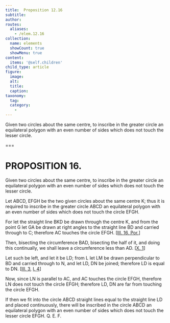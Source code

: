 ```yaml
---
title:  Proposition 12.16
subtitle: 
author:
routes:
  aliases:
    - /elem.12.16
collection:
  name: elements
  showCount: true
  showMenu: true
content:
  items: '@self.children'
child_type: article
figure:
  image:
  alt:
  title:
  caption:
taxonomy:
  tag:
  category:
    - 
---
```


<p><hi rend="ital">Given two circles about the same centre</hi>, <hi rend="ital">to inscribe in the greater circle an equilateral polygon with an even number of sides which does not touch the lesser circle.</hi>
       <pb n="424"/></p>

===

<h1>PROPOSITION 16.</h1>
<p><span class="ital">Given two circles about the same centre</span>, <span class="ital">to inscribe in the greater circle an equilateral polygon with an even number of sides which does not touch the lesser circle.</span>
       <pb n="424"/></p>

<p>Let <span class="ital">ABCD</span>, <span class="ital">EFGH</span> be the two given circles about the same centre <span class="ital">K</span>; thus it is required to inscribe in the greater circle <span class="ital">ABCD</span> an equilateral polygon with an even number of sides which does not touch the circle <span class="ital">EFGH</span>. 
      </p>

<p>For let the straight line <span class="ital">BKD</span> be drawn through the centre <span class="ital">K</span>, and from the point <span class="ital">G</span> let <span class="ital">GA</span> be drawn at right angles to the straight line <span class="ital">BD</span> and carried through to <span class="ital">C</span>; therefore <span class="ital">AC</span> touches the circle <span class="ital">EFGH</span>. [<a href="/elem.3.16.p.1">III. 16, Por.</a>] </p>

<p>Then, bisecting the circumference <span class="ital">BAD</span>, bisecting the half of it, and doing this continually, we shall leave a circumference less than <span class="ital">AD</span>. [<a href="/elem.10.1">X. 1</a>] </p>

<p>Let such be left, and let it be <span class="ital">LD</span>; from <span class="ital">L</span> let <span class="ital">LM</span> be drawn perpendicular to <span class="ital">BD</span> and carried through to <span class="ital">N</span>, and let <span class="ital">LD</span>, <span class="ital">DN</span> be joined; therefore <span class="ital">LD</span> is equal to <span class="ital">DN</span>. [<a href="/elem.3.3">III. 3</a>, <a href="/elem.1.4">I. 4</a>] </p>

<p>Now, since <span class="ital">LN</span> is parallel to <span class="ital">AC</span>, and <span class="ital">AC</span> touches the circle <span class="ital">EFGH</span>, therefore <span class="ital">LN</span> does not touch the circle <span class="ital">EFGH</span>; therefore <span class="ital">LD</span>, <span class="ital">DN</span> are far from touching the circle <span class="ital">EFGH</span>. </p>

<p>If then we fit into the circle <span class="ital">ABCD</span> straight lines equal to the straight line <span class="ital">LD</span> and placed continuously, there will be inscribed in the circle <span class="ital">ABCD</span> an equilateral polygon with an even number of sides which does not touch the lesser circle <span class="ital">EFGH</span>. Q. E. F.</p>
